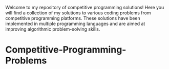 Welcome to my repository of competitive programming solutions! Here you will find a collection of my solutions to various coding problems from competitive programming platforms. These solutions have been implemented in multiple programming languages and are aimed at improving algorithmic problem-solving skills.
# Competitive-Programming-Problems
